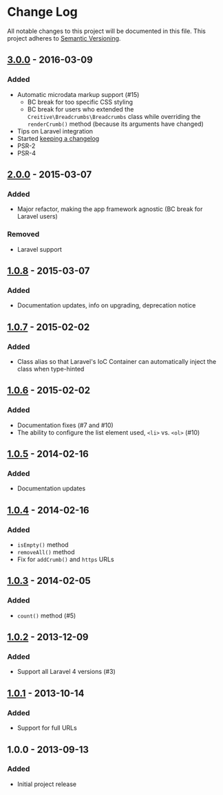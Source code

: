 # Change Log
All notable changes to this project will be documented in this file.
This project adheres to [Semantic Versioning](http://semver.org/).

## [3.0.0] - 2016-03-09
### Added
- Automatic microdata markup support (#15)
    - BC break for too specific CSS styling
    - BC break for users who extended the `Creitive\Breadcrumbs\Breadcrumbs` class while overriding the `renderCrumb()` method (because its arguments have changed)
- Tips on Laravel integration
- Started [keeping a changelog](http://keepachangelog.com/)
- PSR-2
- PSR-4

## [2.0.0] - 2015-03-07
### Added
- Major refactor, making the app framework agnostic (BC break for Laravel users)

### Removed
- Laravel support


## [1.0.8] - 2015-03-07
### Added
- Documentation updates, info on upgrading, deprecation notice


## [1.0.7] - 2015-02-02
### Added
- Class alias so that Laravel's IoC Container can automatically inject the class when type-hinted

## [1.0.6] - 2015-02-02
### Added
- Documentation fixes (#7 and #10)
- The ability to configure the list element used, `<li>` vs. `<ol>` (#10)

## [1.0.5] - 2014-02-16
### Added
- Documentation updates

## [1.0.4] - 2014-02-16
### Added
- `isEmpty()` method
- `removeAll()` method
- Fix for `addCrumb()` and `https` URLs

## [1.0.3] - 2014-02-05
### Added
- `count()` method (#5)

## [1.0.2] - 2013-12-09
### Added
- Support all Laravel 4 versions (#3)

## [1.0.1] - 2013-10-14
### Added
- Support for full URLs

## 1.0.0 - 2013-09-13
### Added
- Initial project release

[Unreleased]: https://github.com/creitive/breadcrumbs/compare/v3.0.0...HEAD
[3.0.0]: https://github.com/creitive/breadcrumbs/compare/v2.0.0...v3.0.1
[2.0.0]: https://github.com/creitive/breadcrumbs/compare/v1.0.8...v2.0.0
[1.0.8]: https://github.com/creitive/breadcrumbs/compare/v1.0.7...v1.0.8
[1.0.7]: https://github.com/creitive/breadcrumbs/compare/v1.0.6...v1.0.7
[1.0.6]: https://github.com/creitive/breadcrumbs/compare/v1.0.5...v1.0.6
[1.0.5]: https://github.com/creitive/breadcrumbs/compare/v1.0.4...v1.0.5
[1.0.4]: https://github.com/creitive/breadcrumbs/compare/v1.0.3...v1.0.4
[1.0.3]: https://github.com/creitive/breadcrumbs/compare/v1.0.2...v1.0.3
[1.0.2]: https://github.com/creitive/breadcrumbs/compare/v1.0.1...v1.0.2
[1.0.1]: https://github.com/creitive/breadcrumbs/compare/v1.0.0...v1.0.1
